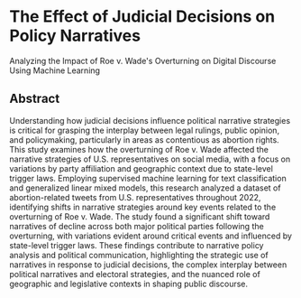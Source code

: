 # The Effect of Judicial Decisions on Policy Narratives
Analyzing the Impact of Roe v. Wade's Overturning on Digital Discourse Using Machine Learning 

## Abstract
Understanding how judicial decisions influence political narrative strategies is critical for grasping the interplay between legal rulings, public opinion, and policymaking, particularly in areas as contentious as abortion rights.
This study examines how the overturning of Roe v. Wade affected the narrative strategies of U.S. representatives on social media, with a focus on variations by party affiliation and geographic context due to state-level trigger laws. Employing supervised machine learning for text classification and generalized linear mixed models, this research analyzed a dataset of abortion-related tweets from U.S. representatives throughout 2022, identifying shifts in narrative strategies around key events related to the overturning of Roe v. Wade. The study found a significant shift toward narratives of decline across both major political parties following the overturning, with variations evident around critical events and influenced by state-level trigger laws.
These findings contribute to narrative policy analysis and political communication, highlighting the strategic use of narratives in response to judicial decisions, the complex interplay between political narratives and electoral strategies, and the nuanced role of geographic and legislative contexts in shaping public discourse.
